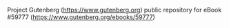 Project Gutenberg (https://www.gutenberg.org) public repository for
eBook #59777 (https://www.gutenberg.org/ebooks/59777)
